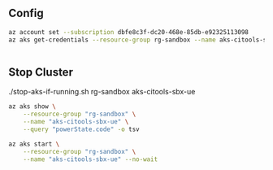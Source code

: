 ## Config

```bash
az account set --subscription dbfe8c3f-dc20-468e-85db-e92325113098 
az aks get-credentials --resource-group rg-sandbox --name aks-citools-sbx-ue
```

```bash

```

## Stop Cluster

./stop-aks-if-running.sh rg-sandbox aks-citools-sbx-ue

```bash
az aks show \
	--resource-group "rg-sandbox" \
	--name "aks-citools-sbx-ue" \
	--query "powerState.code" -o tsv
```

```bash
az aks start \
	--resource-group "rg-sandbox" \
	--name "aks-citools-sbx-ue" --no-wait
```
